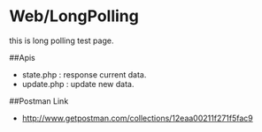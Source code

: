 Web/LongPolling
================================

this is long polling test page.

##Apis

- state.php : response current data.
- update.php : update new data.

##Postman Link

- http://www.getpostman.com/collections/12eaa00211f271f5fac9